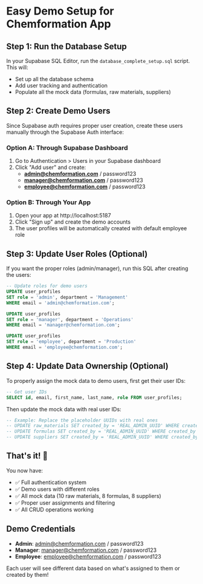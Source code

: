 # Easy Demo Setup for Chemformation App

## Step 1: Run the Database Setup
In your Supabase SQL Editor, run the `database_complete_setup.sql` script. This will:
- Set up all the database schema
- Add user tracking and authentication
- Populate all the mock data (formulas, raw materials, suppliers)

## Step 2: Create Demo Users
Since Supabase auth requires proper user creation, create these users manually through the Supabase Auth interface:

### Option A: Through Supabase Dashboard
1. Go to Authentication > Users in your Supabase dashboard
2. Click "Add user" and create:
   - **admin@chemformation.com** / password123
   - **manager@chemformation.com** / password123  
   - **employee@chemformation.com** / password123

### Option B: Through Your App
1. Open your app at http://localhost:5187
2. Click "Sign up" and create the demo accounts
3. The user profiles will be automatically created with default employee role

## Step 3: Update User Roles (Optional)
If you want the proper roles (admin/manager), run this SQL after creating the users:

```sql
-- Update roles for demo users
UPDATE user_profiles 
SET role = 'admin', department = 'Management' 
WHERE email = 'admin@chemformation.com';

UPDATE user_profiles 
SET role = 'manager', department = 'Operations' 
WHERE email = 'manager@chemformation.com';

UPDATE user_profiles 
SET role = 'employee', department = 'Production' 
WHERE email = 'employee@chemformation.com';
```

## Step 4: Update Data Ownership (Optional)
To properly assign the mock data to demo users, first get their user IDs:

```sql
-- Get user IDs
SELECT id, email, first_name, last_name, role FROM user_profiles;
```

Then update the mock data with real user IDs:

```sql
-- Example: Replace the placeholder UUIDs with real ones
-- UPDATE raw_materials SET created_by = 'REAL_ADMIN_UUID' WHERE created_by = '00000000-0000-0000-0000-000000000001';
-- UPDATE formulas SET created_by = 'REAL_ADMIN_UUID' WHERE created_by = '00000000-0000-0000-0000-000000000001';
-- UPDATE suppliers SET created_by = 'REAL_ADMIN_UUID' WHERE created_by = '00000000-0000-0000-0000-000000000001';
```

## That's it! 🎉

You now have:
- ✅ Full authentication system
- ✅ Demo users with different roles
- ✅ All mock data (10 raw materials, 8 formulas, 8 suppliers)
- ✅ Proper user assignments and filtering
- ✅ All CRUD operations working

## Demo Credentials
- **Admin**: admin@chemformation.com / password123
- **Manager**: manager@chemformation.com / password123  
- **Employee**: employee@chemformation.com / password123

Each user will see different data based on what's assigned to them or created by them! 